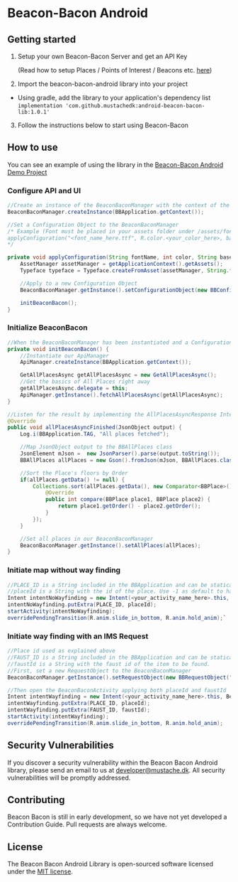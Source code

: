 # Beacon-Bacon Android
## Getting started
1. Setup your own Beacon-Bacon Server and get an API Key

   (Read how to setup Places / Points of Interest / Beacons etc. [here](https://github.com/nosuchagency/beacon-bacon))
2. Import the beacon-bacon-android library into your project
  * Using gradle, add the library to your application's dependency list `implementation 'com.github.mustachedk:android-beacon-bacon-lib:1.0.1'`
3. Follow the instructions below to start using Beacon-Bacon


## How to use
You can see an example of using the library in the [Beacon-Bacon Android Demo Project](https://github.com/mustachedk/android-beacon-bacon-demo)

### Configure API and UI
```Java
//Create an instance of the BeaconBaconManager with the context of the BBApplication
BeaconBaconManager.createInstance(BBApplication.getContext());

//Set a Configuration Object to the BeaconBaconManager
/* Example (Font must be placed in your assets folder under /assets/fonts/)
applyConfiguration("<font_name_here.ttf", R.color.<your_color_here>, baseUrl, apiKey);
*/

private void applyConfiguration(String fontName, int color, String baseUrl, String apiKey) {
    AssetManager assetManager = getApplicationContext().getAssets();
    Typeface typeface = Typeface.createFromAsset(assetManager, String.format(Locale.getDefault(), "fonts/%s", fontName));

    //Apply to a new Configuration Object
    BeaconBaconManager.getInstance().setConfigurationObject(new BBConfigurationObject(typeface, color, baseUrl, String.format("Bearer %s", apiKey)));

    initBeaconBacon();
}
```

### Initialize BeaconBacon
```Java
//When the BeaconBaconManager has been instantiated and a Configuration Object has been set, initialize BeaconBacon and make a call to GetAllPlacesAsync
private void initBeaconBacon() {
    //Instantiate our ApiManager
    ApiManager.createInstance(BBApplication.getContext());

    GetAllPlacesAsync getAllPlacesAsync = new GetAllPlacesAsync();
    //Get the basics of All Places right away
    getAllPlacesAsync.delegate = this;
    ApiManager.getInstance().fetchAllPlacesAsync(getAllPlacesAsync);
}

//Listen for the result by implementing the AllPlacesAsyncResponse Interface
@Override
public void allPlacesAsyncFinished(JsonObject output) {
    Log.i(BBApplication.TAG, "All places fetched");

    //Map JsonObject output to the BBAllPlaces class
    JsonElement mJson =  new JsonParser().parse(output.toString());
    BBAllPlaces allPlaces = new Gson().fromJson(mJson, BBAllPlaces.class);

    //Sort the Place's floors by Order
    if(allPlaces.getData() != null) {
        Collections.sort(allPlaces.getData(), new Comparator<BBPlace>() {
            @Override
            public int compare(BBPlace place1, BBPlace place2) {
                return place1.getOrder() - place2.getOrder();
            }
        });
    }

    //Set all places in our BeaconBaconManager
    BeaconBaconManager.getInstance().setAllPlaces(allPlaces);
}
```

### Initiate map without way finding
```Java
//PLACE_ID is a String included in the BBApplication and can be statically imported.
//placeId is a String with the id of the place. Use -1 as default to have user select the place from a list.
Intent intentNoWayfinding = new Intent(<your_activity_name_here>.this, BeaconBaconActivity.class);
intentNoWayfinding.putExtra(PLACE_ID, placeId);
startActivity(intentNoWayfinding);
overridePendingTransition(R.anim.slide_in_bottom, R.anim.hold_anim);`
```

### Initiate way finding with an IMS Request
```Java
//Place id used as explained above
//FAUST_ID is a String included in the BBApplication and can be statically imported.
//faustId is a String with the faust id of the item to be found.
//First, set a new RequestObject to the BeaconBaconManager
BeaconBaconManager.getInstance().setRequestObject(new BBRequestObject("IMS", <faust_id_as_string>, <title>, <subtitle>, <bitmap>);

//Then open the BeaconBaconActivity applying both placeId and faustId
Intent intentWayfinding = new Intent(<your_activity_name_here>.this, BeaconBaconActivity.class);
intentWayfinding.putExtra(PLACE_ID, placeId);
intentWayfinding.putExtra(FAUST_ID, faustId);
startActivity(intentWayfinding);
overridePendingTransition(R.anim.slide_in_bottom, R.anim.hold_anim);
```

## Security Vulnerabilities
If you discover a security vulnerability within the Beacon Bacon Android library, please send an email to us at [developer@mustache.dk](mailto:developer@mustache.dk). All security vulnerabilities will be promptly addressed.


## Contributing
Beacon Bacon is still in early development, so we have not yet developed a Contribution Guide. Pull requests are always welcome.


## License
The Beacon Bacon Android Library is open-sourced software licensed under the [MIT license](https://opensource.org/licenses/MIT).
